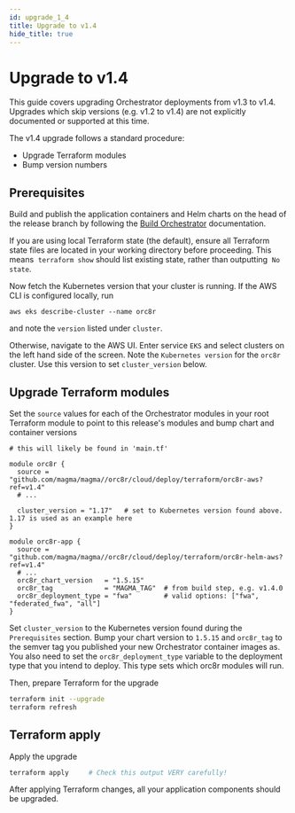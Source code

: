 ```yaml
---
id: upgrade_1_4
title: Upgrade to v1.4
hide_title: true
---
```


# Upgrade to v1.4

This guide covers upgrading Orchestrator deployments from v1.3 to v1.4.
Upgrades which skip versions (e.g. v1.2 to v1.4) are not explicitly documented
or supported at this time.

The v1.4 upgrade follows a standard procedure:

- Upgrade Terraform modules
- Bump version numbers

## Prerequisites

Build and publish the application containers and Helm charts on the head of the
release branch by following the [Build Orchestrator](https://docs.magmacore.org/docs/orc8r/deploy_build)
documentation.

If you are using local Terraform state (the default), ensure all Terraform
state files are located in your working directory before proceeding. This means
 `terraform show` should list existing state, rather than outputting
 `No state`.

Now fetch the Kubernetes version that your cluster is running. If the AWS CLI
is configured locally, run

```
aws eks describe-cluster --name orc8r
```

and note the `version` listed under `cluster`.

Otherwise, navigate to the AWS UI. Enter service `EKS` and select clusters on
the left hand side of the screen. Note the `Kubernetes version` for the
`orc8r` cluster. Use this version to set `cluster_version` below.

## Upgrade Terraform modules

Set the `source` values for each of the Orchestrator modules in your root
Terraform module to point to this release's modules and bump chart and
container versions

```hcl-terraform
# this will likely be found in 'main.tf'

module orc8r {
  source = "github.com/magma/magma//orc8r/cloud/deploy/terraform/orc8r-aws?ref=v1.4"
  # ...

  cluster_version = "1.17"   # set to Kubernetes version found above. 1.17 is used as an example here
}

module orc8r-app {
  source = "github.com/magma/magma//orc8r/cloud/deploy/terraform/orc8r-helm-aws?ref=v1.4"
  # ...
  orc8r_chart_version   = "1.5.15"
  orc8r_tag             = "MAGMA_TAG"  # from build step, e.g. v1.4.0
  orc8r_deployment_type = "fwa"        # valid options: ["fwa", "federated_fwa", "all"]
}
```

Set `cluster_version` to the Kubernetes version found during the
`Prerequisites` section. Bump your chart version to `1.5.15` and `orc8r_tag` to
the semver tag you published your new Orchestrator container images as.
You also need to set the `orc8r_deployment_type` variable to the deployment
type that you intend to deploy. This type sets which orc8r modules will run.

Then, prepare Terraform for the upgrade

```bash
terraform init --upgrade
terraform refresh
```

## Terraform apply

Apply the upgrade

```bash
terraform apply     # Check this output VERY carefully!
```

After applying Terraform changes, all your application components should be
upgraded.
